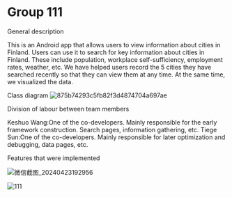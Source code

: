 # Group 111
General description

This is an Android app that allows users to view information about cities in Finland. Users can use it to search for key information about cities in Finland. These include population, workplace self-sufficiency, employment rates, weather, etc. We have helped users record the 5 cities they have searched recently so that they can view them at any time. At the same time, we visualized the data.

Class diagram
![875b74293c5fb82f3d4874704a697ae](https://github.com/TiegeSun/111/assets/167867356/c3212136-5bd2-4981-82cf-33bae6f47163)

Division of labour between team members

Keshuo Wang:One of the co-developers. Mainly responsible for the early framework construction. Search pages, information gathering, etc.
Tiege Sun:One of the co-developers. Mainly responsible for later optimization and debugging, data pages, etc.

Features that were implemented


![微信截图_20240423192956](https://github.com/TiegeSun/111/assets/167867356/011c3f45-1c9a-4ea9-9fef-d5d74a6f8c32)

![111](https://github.com/TiegeSun/111/assets/167867356/03877e5e-a02c-42ab-b2c6-85c80fcdc213)
